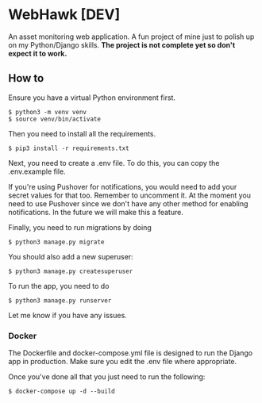 # WebHawk [DEV]

An asset monitoring web application. A fun project of mine just to polish up on my Python/Django skills.
**The project is not complete yet so don't expect it to work.**

## How to

Ensure you have a virtual Python environment first.

```
$ python3 -m venv venv
$ source venv/bin/activate
```

Then you need to install all the requirements.

```
$ pip3 install -r requirements.txt
```

Next, you need to create a .env file. To do this, you can copy the .env.example file.

If you're using Pushover for notifications, you would need to add your secret values for that too. Remember to uncomment it. At the moment you need to use Pushover since we don't have any other method for enabling notifications. In the future we will make this a feature.

Finally, you need to run migrations by doing

```
$ python3 manage.py migrate
```

You should also add a new superuser:

```
$ python3 manage.py createsuperuser
```

To run the app, you need to do

```
$ python3 manage.py runserver
```

Let me know if you have any issues.

### Docker

The Dockerfile and docker-compose.yml file is designed to run the Django app in production. Make sure you edit the .env file where appropriate.

Once you've done all that you just need to run the following:

```
$ docker-compose up -d --build
```

